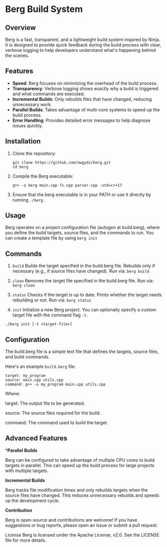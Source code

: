 # Berg Build System

## Overview

Berg is a fast, transparent, and a lightweight build system inspired by Ninja. It is designed to provide quick feedback during the build process with clear, verbose logging to help developers understand what's happening behind the scenes.

## Features

- **Speed**: Berg focuses on minimizing the overhead of the build process.
- **Transparency**: Verbose logging shows exactly why a build is triggered and what commands are executed.
- **Incremental Builds**: Only rebuilds files that have changed, reducing unnecessary work.
- **Parallel Builds**: Takes advantage of multi-core systems to speed up the build process.
- **Error Handling**: Provides detailed error messages to help diagnose issues quickly.

## Installation

1. Clone the repository:
   ```
   git clone https://github.com/owgydz/berg.git
   cd berg
2. Compile the Berg executable:
   ```
   g++ -o berg main.cpp fs.cpp parser.cpp -std=c++17
3. Ensure that the berg executable is in your PATH or use it directly by running `./berg.`

## Usage
Berg operates on a project configuration file (autogen at build.berg), where you define the build targets, source files, and the commands to run. You can create a template file by using `berg init`

## Commands
1. `build`
Builds the target specified in the build.berg file. Rebuilds only if necessary (e.g., if source files have changed). Run via:
`berg build`

2. `clean`
Removes the target file specified in the build.berg file. Run via:
`berg clean`

3. `status`
Checks if the target is up to date. Prints whether the target needs rebuilding or not. Run via:
`berg status`

4. `init`
Initialize a new Berg project. You can optionally specify a custom target file with the command flag `-t.`

`./berg init [-t <target-file>]`

## Configuration
The build.berg file is a simple text file that defines the targets, source files, and build commands.

Here's an example `build.berg` file.

```
target: my_program
source: main.cpp utils.cpp
command: g++ -o my_program main.cpp utils.cpp
```
Where:

target: The output file to be generated.

source: The source files required for the build.

command: The command used to build the target.


## Advanced Features

***Parallel Builds**

Berg can be configured to take advantage of multiple CPU cores to build targets in parallel. This can speed up the build process for large projects with multiple targets.

**Incremental Builds**

Berg tracks file modification times and only rebuilds targets when the source files have changed. This reduces unnecessary rebuilds and speeds up the development cycle.

**Contribution**

Berg is open-source and contributions are welcome! If you have suggestions or bug reports, please open an issue or submit a pull request.

License
Berg is licensed under the Apache License, v2.0. See the LICENSE file for more details.

